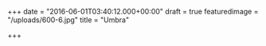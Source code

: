 +++
date = "2016-06-01T03:40:12.000+00:00"
draft = true
featuredimage = "/uploads/600-6.jpg"
title = "Umbra"

+++
